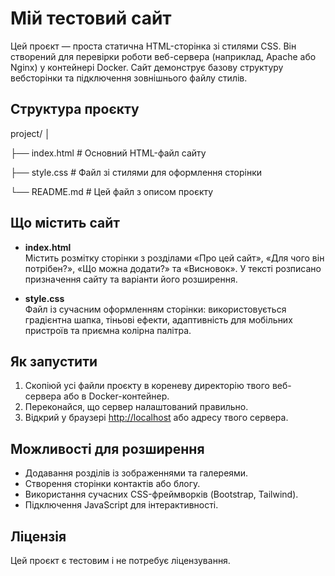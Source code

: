 # Мій тестовий сайт

Цей проєкт — проста статична HTML-сторінка зі стилями CSS. Він створений для перевірки роботи веб-сервера (наприклад, Apache або Nginx) у контейнері Docker. Сайт демонструє базову структуру вебсторінки та підключення зовнішнього файлу стилів.


## Структура проєкту
project/
│

├── index.html # Основний HTML-файл сайту

├── style.css # Файл зі стилями для оформлення сторінки

└── README.md # Цей файл з описом проєкту

## Що містить сайт

- **index.html**  
  Містить розмітку сторінки з розділами «Про цей сайт», «Для чого він потрібен?», «Що можна додати?» та «Висновок». У тексті розписано призначення сайту та варіанти його розширення.

- **style.css**  
  Файл із сучасним оформленням сторінки: використовується градієнтна шапка, тіньові ефекти, адаптивність для мобільних пристроїв та приємна колірна палітра.

## Як запустити

1. Скопіюй усі файли проєкту в кореневу директорію твого веб-сервера або в Docker-контейнер.
2. Переконайся, що сервер налаштований правильно.
3. Відкрий у браузері [http://localhost](http://localhost) або адресу твого сервера.

## Можливості для розширення

- Додавання розділів із зображеннями та галереями.
- Створення сторінки контактів або блогу.
- Використання сучасних CSS-фреймворків (Bootstrap, Tailwind).
- Підключення JavaScript для інтерактивності.

## Ліцензія

Цей проєкт є тестовим і не потребує ліцензування.

